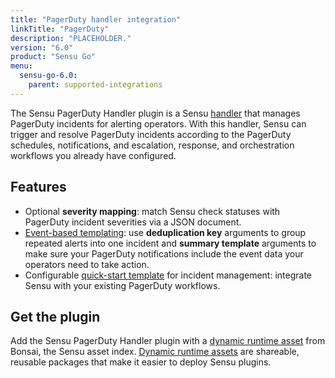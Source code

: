 ```yaml
---
title: "PagerDuty handler integration"
linkTitle: "PagerDuty"
description: "PLACEHOLDER."
version: "6.0"
product: "Sensu Go"
menu: 
  sensu-go-6.0:
    parent: supported-integrations
---
```


The Sensu PagerDuty Handler plugin is a Sensu [handler][1] that manages PagerDuty incidents for alerting operators.
With this handler, Sensu can trigger and resolve PagerDuty incidents according to the PagerDuty schedules, notifications, and escalation, response, and orchestration workflows you already have configured.

## Features

- Optional **severity mapping**: match Sensu check statuses with PagerDuty incident severities via a JSON document.
- [Event-based templating][2]: use **deduplication key** arguments to group repeated alerts into one incident and **summary template** arguments to make sure your PagerDuty notifications include the event data your operators need to take action.
- Configurable [quick-start template][3] for incident management: integrate Sensu with your existing PagerDuty workflows.

## Get the plugin

Add the Sensu PagerDuty Handler plugin with a [dynamic runtime asset][4] from Bonsai, the Sensu asset index.
[Dynamic runtime assets][5] are shareable, reusable packages that make it easier to deploy Sensu plugins.


[1]: ../../../observability-pipeline/observe-process/handlers/
[2]: ../../../observability-pipeline/observe-process/handler-templates/
[3]: https://github.com/sensu-community/monitoring-pipelines/blob/master/incident-management/pagerduty.yaml
[4]: https://bonsai.sensu.io/assets/sensu/sensu-pagerduty-handler
[5]: ../../assets/
